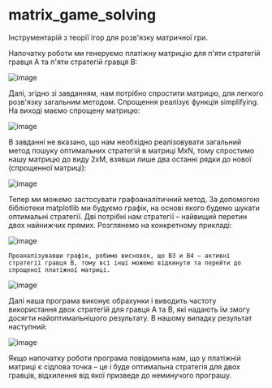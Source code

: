 # matrix_game_solving
Інструментарій з теорії ігор для розв'язку матричної гри.

Напочатку роботи ми генеруємо платіжну матрицію для п'яти стратегій гравця А та п'яти стратегій гравця В:

![image](https://user-images.githubusercontent.com/106236149/227284325-fd5e1ae0-bfae-4544-81f9-a860b5c1f19c.png)

Далі, згідно зі завданням, нам потрібно спростити матрицю, для легкого розв'язку загальним методом. Спрощення реалізує функція simplifying. На виході маємо спрощену матрицю:

 ![image](https://user-images.githubusercontent.com/106236149/227284361-fcd2451a-b68a-4024-b762-670f6bcfe93d.png)

В завданні не вказано, що нам необхідно реалізовувати загальний метод пошуку оптимальних стратегій в матриці MxN, тому спростимо нашу матрицю до виду 2xM, взявши лише два останні рядки до нової (спрощенної матриці):

 ![image](https://user-images.githubusercontent.com/106236149/227284411-d836ae16-4962-4ad5-9ee2-61a669217512.png)

Тепер ми можемо застосувати графоаналітичний метод. За допомогою бібліотеки matplotlib ми будуємо графік, на основі якого будемо шукати оптимальні стратегії. Дві потрібні нам стратегії – найвищий перетин двох найнижчих прямих.
Розглянемо на конкретному прикладі:

 ![image](https://user-images.githubusercontent.com/106236149/227284464-b9759975-7a92-4ba9-825c-6a65e79589c6.png)

	Проаналізувавши графік, робимо висновок, що B3 и B4 – активні стратегії гравця В, тому всі інші можемо відкинути та перейти до спрощеної платіжної матриці. 

 ![image](https://user-images.githubusercontent.com/106236149/227284505-9b6c48a7-74a1-406f-b77b-210e1dfde069.png)

Далі наша програма виконує обрахунки і виводить частоту використання двох стратегій для гравця А та В, які надають їм змогу досягти найоптимальнішого результату. В нашому випадку результат наступний:
 
![image](https://user-images.githubusercontent.com/106236149/227284610-f73aafbf-ea24-4d3e-9bbb-05468104df97.png)

Якщо напочатку роботи програма повідомила нам, що у платіжній матриці є сідлова точка – це і буде оптимальна стратегія для двох гравців, відхилення від якої призведе до неминучого програшу. 
